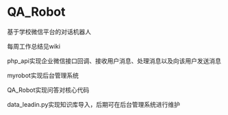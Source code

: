 # QA_Robot
基于学校微信平台的对话机器人

每周工作总结见wiki

php_api实现企业微信接口回调、接收用户消息、处理消息以及向该用户发送消息

myrobot实现后台管理系统

QA_Robot实现问答对核心代码

data_leadin.py实现知识库导入，后期可在后台管理系统进行维护
